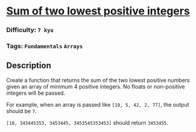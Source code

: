 # [Sum of two lowest positive integers](https://www.codewars.com/kata/558fc85d8fd1938afb000014)

### Difficulty: `7 kyu`

### Tags: `Fundamentals` `Arrays`

## Description

Create a function that returns the sum of the two lowest positive numbers given an array of minimum 4 positive integers. No floats or non-positive integers will be passed.

For example, when an array is passed like `[19, 5, 42, 2, 77]`, the output should be `7`.

`[10, 343445353, 3453445, 3453545353453]` should return `3453455`.

